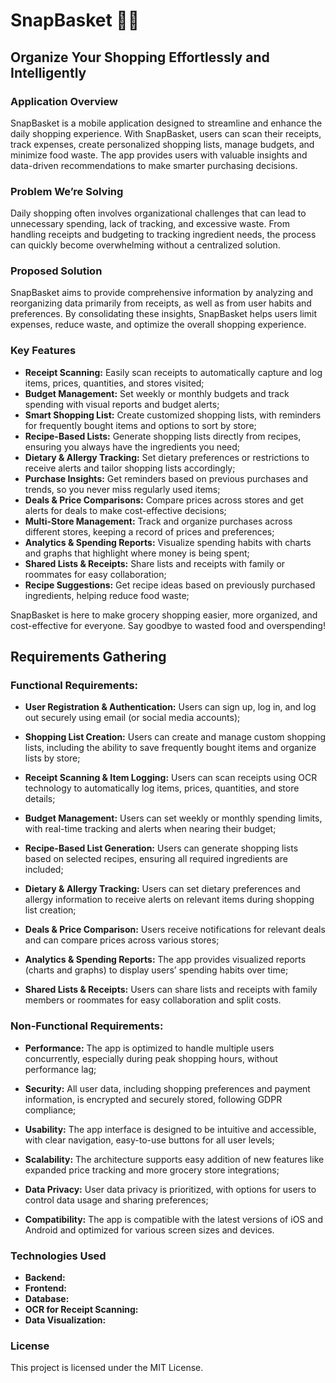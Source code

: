 # SnapBasket 📸🛒
## Organize Your Shopping Effortlessly and Intelligently

### Application Overview
SnapBasket is a mobile application designed to streamline and enhance the daily shopping experience. With SnapBasket, users can scan their receipts, track expenses, create personalized shopping lists, manage budgets, and minimize food waste. The app provides users with valuable insights and data-driven recommendations to make smarter purchasing decisions.

### Problem We’re Solving
Daily shopping often involves organizational challenges that can lead to unnecessary spending, lack of tracking, and excessive waste. From handling receipts and budgeting to tracking ingredient needs, the process can quickly become overwhelming without a centralized solution.

### Proposed Solution
SnapBasket aims to provide comprehensive information by analyzing and reorganizing data primarily from receipts, as well as from user habits and preferences. By consolidating these insights, SnapBasket helps users limit expenses, reduce waste, and optimize the overall shopping experience.

### Key Features
- **Receipt Scanning:** Easily scan receipts to automatically capture and log items, prices, quantities, and stores visited;
- **Budget Management:** Set weekly or monthly budgets and track spending with visual reports and budget alerts;
- **Smart Shopping List:** Create customized shopping lists, with reminders for frequently bought items and options to sort by store;
- **Recipe-Based Lists:** Generate shopping lists directly from recipes, ensuring you always have the ingredients you need;
- **Dietary & Allergy Tracking:** Set dietary preferences or restrictions to receive alerts and tailor shopping lists accordingly;
- **Purchase Insights:** Get reminders based on previous purchases and trends, so you never miss regularly used items;
- **Deals & Price Comparisons:** Compare prices across stores and get alerts for deals to make cost-effective decisions;
- **Multi-Store Management:** Track and organize purchases across different stores, keeping a record of prices and preferences;
- **Analytics & Spending Reports:** Visualize spending habits with charts and graphs that highlight where money is being spent;
- **Shared Lists & Receipts:** Share lists and receipts with family or roommates for easy collaboration;
- **Recipe Suggestions:** Get recipe ideas based on previously purchased ingredients, helping reduce food waste;

SnapBasket is here to make grocery shopping easier, more organized, and cost-effective for everyone. Say goodbye to wasted food and overspending!

## Requirements Gathering

### Functional Requirements:
- **User Registration & Authentication:** Users can sign up, log in, and log out securely using email (or social media accounts);

- **Shopping List Creation:** Users can create and manage custom shopping lists, including the ability to save frequently bought items and organize lists by store;

- **Receipt Scanning & Item Logging:** Users can scan receipts using OCR technology to automatically log items, prices, quantities, and store details;

- **Budget Management:** Users can set weekly or monthly spending limits, with real-time tracking and alerts when nearing their budget;

- **Recipe-Based List Generation:** Users can generate shopping lists based on selected recipes, ensuring all required ingredients are included;

- **Dietary & Allergy Tracking:** Users can set dietary preferences and allergy information to receive alerts on relevant items during shopping list creation;

- **Deals & Price Comparison:** Users receive notifications for relevant deals and can compare prices across various stores;

- **Analytics & Spending Reports:** The app provides visualized reports (charts and graphs) to display users’ spending habits over time;

- **Shared Lists & Receipts:** Users can share lists and receipts with family members or roommates for easy collaboration and split costs.

### Non-Functional Requirements:
- **Performance:** The app is optimized to handle multiple users concurrently, especially during peak shopping hours, without performance lag;

- **Security:** All user data, including shopping preferences and payment information, is encrypted and securely stored, following GDPR compliance;

- **Usability:** The app interface is designed to be intuitive and accessible, with clear navigation, easy-to-use buttons for all user levels;

- **Scalability:** The architecture supports easy addition of new features like expanded price tracking and more grocery store integrations;


- **Data Privacy:** User data privacy is prioritized, with options for users to control data usage and sharing preferences;

- **Compatibility:** The app is compatible with the latest versions of iOS and Android and optimized for various screen sizes and devices.


### Technologies Used
- **Backend:** 
- **Frontend:** 
- **Database:** 
- **OCR for Receipt Scanning:** 
- **Data Visualization:** 



### License
This project is licensed under the MIT License.
